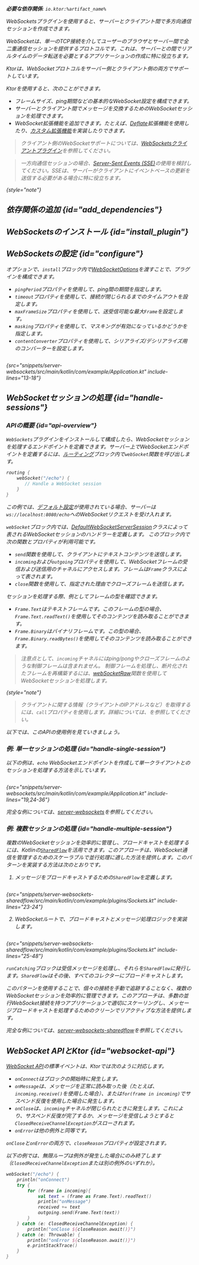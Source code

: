 [//]: # (title: KtorサーバーにおけるWebSockets)

<show-structure for="chapter" depth="2"/>
<primary-label ref="server-plugin"/>

<var name="plugin_name" value="WebSockets"/>
<var name="package_name" value="io.ktor.server.websocket"/>
<var name="artifact_name" value="ktor-server-websockets"/>

<tldr>
<p>
<b>必要な依存関係</b>: <code>io.ktor:%artifact_name%</code>
</p>
<var name="example_name" value="server-websockets"/>
<include from="lib.topic" element-id="download_example"/>
<include from="lib.topic" element-id="native_server_supported"/>
</tldr>

<link-summary>
WebSocketsプラグインを使用すると、サーバーとクライアント間で多方向通信セッションを作成できます。
</link-summary>

<snippet id="websockets-description">

WebSocketは、単一のTCP接続を介してユーザーのブラウザとサーバー間で全二重通信セッションを提供するプロトコルです。これは、サーバーとの間でリアルタイムのデータ転送を必要とするアプリケーションの作成に特に役立ちます。

Ktorは、WebSocketプロトコルをサーバー側とクライアント側の両方でサポートしています。

</snippet>

Ktorを使用すると、次のことができます。

*   フレームサイズ、ping期間などの基本的なWebSocket設定を構成できます。
*   サーバーとクライアント間でメッセージを交換するためのWebSocketセッションを処理できます。
*   WebSocket拡張機能を追加できます。たとえば、[Deflate](server-websocket-deflate.md)拡張機能を使用したり、[カスタム拡張機能](server-websocket-extensions.md)を実装したりできます。

> クライアント側のWebSocketサポートについては、[WebSocketsクライアントプラグイン](client-websockets.topic)を参照してください。

> 一方向通信セッションの場合、[Server-Sent Events (SSE)](server-server-sent-events.topic)の使用を検討してください。SSEは、サーバーがクライアントにイベントベースの更新を送信する必要がある場合に特に役立ちます。
>
{style="note"}

## 依存関係の追加 {id="add_dependencies"}

<include from="lib.topic" element-id="add_ktor_artifact_intro"/>
<include from="lib.topic" element-id="add_ktor_artifact"/>

## WebSocketsのインストール {id="install_plugin"}

<include from="lib.topic" element-id="install_plugin"/>

## WebSocketsの設定 {id="configure"}

オプションで、`install`ブロック内で[WebSocketOptions](https://api.ktor.io/ktor-server/ktor-server-plugins/ktor-server-websockets/io.ktor.server.websocket/-web-sockets/-web-socket-options/index.html)を渡すことで、プラグインを構成できます。

*   `pingPeriod`プロパティを使用して、ping間の期間を指定します。
*   `timeout`プロパティを使用して、接続が閉じられるまでのタイムアウトを設定します。
*   `maxFrameSize`プロパティを使用して、送受信可能な最大`Frame`を設定します。
*   `masking`プロパティを使用して、マスキングが有効になっているかどうかを指定します。
*   `contentConverter`プロパティを使用して、シリアライズ/デシリアライズ用のコンバーターを設定します。

```kotlin
```

{src="snippets/server-websockets/src/main/kotlin/com/example/Application.kt" include-lines="13-18"}

## WebSocketセッションの処理 {id="handle-sessions"}

### APIの概要 {id="api-overview"}

`WebSockets`プラグインをインストールして構成したら、WebSocketセッションを処理するエンドポイントを定義できます。サーバー上でWebSocketエンドポイントを定義するには、[ルーティング](server-routing.md#define_route)ブロック内で`webSocket`関数を呼び出します。

```kotlin
routing { 
    webSocket("/echo") {
       // Handle a WebSocket session
    }
}
```

この例では、[デフォルト設定](server-configuration-file.topic)が使用されている場合、サーバーは`ws://localhost:8080/echo`へのWebSocketリクエストを受け入れます。

`webSocket`ブロック内では、[DefaultWebSocketServerSession](https://api.ktor.io/ktor-server/ktor-server-plugins/ktor-server-websockets/io.ktor.server.websocket/-default-web-socket-server-session/index.html)クラスによって表されるWebSocketセッションのハンドラーを定義します。
このブロック内で次の関数とプロパティが利用可能です。

*   `send`関数を使用して、クライアントにテキストコンテンツを送信します。
*   `incoming`および`outgoing`プロパティを使用して、WebSocketフレームの受信および送信用のチャネルにアクセスします。フレームは`Frame`クラスによって表されます。
*   `close`関数を使用して、指定された理由でクローズフレームを送信します。

セッションを処理する際、例としてフレームの型を確認できます。

*   `Frame.Text`はテキストフレームです。このフレームの型の場合、`Frame.Text.readText()`を使用してそのコンテンツを読み取ることができます。
*   `Frame.Binary`はバイナリフレームです。この型の場合、`Frame.Binary.readBytes()`を使用してそのコンテンツを読み取ることができます。

> 注意点として、`incoming`チャネルにはping/pongやクローズフレームのような制御フレームは含まれません。
> 制御フレームを処理し、断片化されたフレームを再構築するには、[webSocketRaw](https://api.ktor.io/ktor-server/ktor-server-plugins/ktor-server-websockets/io.ktor.server.websocket/web-socket-raw.html)関数を使用してWebSocketセッションを処理します。
>
{style="note"}

> クライアントに関する情報（クライアントのIPアドレスなど）を取得するには、`call`プロパティを使用します。詳細については、[](server-requests.md#request_information)を参照してください。

以下では、このAPIの使用例を見ていきましょう。

### 例: 単一セッションの処理 {id="handle-single-session"}

以下の例は、`echo` WebSocketエンドポイントを作成して単一クライアントとのセッションを処理する方法を示しています。

```kotlin
```

{src="snippets/server-websockets/src/main/kotlin/com/example/Application.kt" include-lines="19,24-36"}

完全な例については、[server-websockets](https://github.com/ktorio/ktor-documentation/tree/%ktor_version%/codeSnippets/snippets/server-websockets)を参照してください。

### 例: 複数セッションの処理 {id="handle-multiple-session"}

複数のWebSocketセッションを効率的に管理し、ブロードキャストを処理するには、Kotlinの[`SharedFlow`](https://kotlinlang.org/api/kotlinx.coroutines/kotlinx-coroutines-core/kotlinx.coroutines.flow/-shared-flow/)を活用できます。このアプローチは、WebSocket通信を管理するためのスケーラブルで並行処理に適した方法を提供します。このパターンを実装する方法は次のとおりです。

1.  メッセージをブロードキャストするための`SharedFlow`を定義します。

```kotlin
```

{src="snippets/server-websockets-sharedflow/src/main/kotlin/com/example/plugins/Sockets.kt" include-lines="23-24"}

2.  WebSocketルートで、ブロードキャストとメッセージ処理ロジックを実装します。

```kotlin
```

{src="snippets/server-websockets-sharedflow/src/main/kotlin/com/example/plugins/Sockets.kt" include-lines="25-48"}

`runCatching`ブロックは受信メッセージを処理し、それらを`SharedFlow`に発行します。`SharedFlow`はその後、すべてのコレクターにブロードキャストします。

このパターンを使用することで、個々の接続を手動で追跡することなく、複数のWebSocketセッションを効率的に管理できます。このアプローチは、多数の並行WebSocket接続を持つアプリケーションで適切にスケーリングし、メッセージブロードキャストを処理するためのクリーンでリアクティブな方法を提供します。

完全な例については、[server-websockets-sharedflow](https://github.com/ktorio/ktor-documentation/tree/%ktor_version%/codeSnippets/snippets/server-websockets-sharedflow)を参照してください。

## WebSocket APIとKtor {id="websocket-api"}

[WebSocket API](https://developer.mozilla.org/en-US/docs/Web/API/WebSockets_API)の標準イベントは、Ktorでは次のように対応します。

*   `onConnect`はブロックの開始時に発生します。
*   `onMessage`は、メッセージを正常に読み取った後（たとえば、`incoming.receive()`を使用した場合）、または`for(frame in incoming)`でサスペンド反復を使用した場合に発生します。
*   `onClose`は、`incoming`チャネルが閉じられたときに発生します。これにより、サスペンド反復が完了するか、メッセージを受信しようとすると`ClosedReceiveChannelException`がスローされます。
*   `onError`は他の例外と同等です。

`onClose`と`onError`の両方で、`closeReason`プロパティが設定されます。

以下の例では、無限ループは例外が発生した場合にのみ終了します（`ClosedReceiveChannelException`または別の例外のいずれか）。

```kotlin
webSocket("/echo") {
    println("onConnect")
    try {
        for (frame in incoming){
            val text = (frame as Frame.Text).readText()
            println("onMessage")
            received += text
            outgoing.send(Frame.Text(text))
        }
    } catch (e: ClosedReceiveChannelException) {
        println("onClose ${closeReason.await()}")
    } catch (e: Throwable) {
        println("onError ${closeReason.await()}")
        e.printStackTrace()
    }
}
```